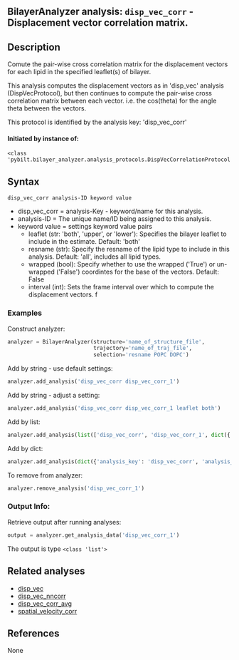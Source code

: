 ## BilayerAnalyzer analysis: ```disp_vec_corr``` - Displacement vector correlation matrix.
 
## Description
 
Comute the pair-wise cross correlation matrix for the displacement vectors for each lipid in the specified leaflet(s) of bilayer.

This analysis computes the displacement vectors as in 'disp_vec' analysis
(DispVecProtocol), but then continues to compute the pair-wise cross
correlation matrix between each vector. i.e. the cos(theta) for the angle
theta between the vectors.

This protocol is identified by the analysis key: 'disp_vec_corr'


#### Initiated by instance of:
 
    <class 'pybilt.bilayer_analyzer.analysis_protocols.DispVecCorrelationProtocol'>

## Syntax

```
disp_vec_corr analysis-ID keyword value
```
* disp_vec_corr = analysis-Key - keyword/name for this analysis.
* analysis-ID = The unique name/ID being assigned to this analysis.
* keyword value = settings keyword value pairs 
    * leaflet (str: 'both', 'upper', or 'lower'): Specifies the bilayer leaflet to include in the estimate. Default: 'both'
    * resname (str): Specify the resname of the lipid type to include in this analysis. Default: 'all', includes all lipid types.
    * wrapped (bool): Specify whether to use the wrapped ('True') or un-wrapped ('False') coordintes for the base of the vectors. Default: False
    * interval (int): Sets the frame interval over which to compute the displacement vectors. f

### Examples
Construct analyzer:
```python
analyzer = BilayerAnalyzer(structure='name_of_structure_file',
                           trajectory='name_of_traj_file',
                           selection='resname POPC DOPC')
```
 
Add by string - use default settings:
```python
analyzer.add_analysis('disp_vec_corr disp_vec_corr_1') 
```
 
Add by string - adjust a setting: 
```python
analyzer.add_analysis('disp_vec_corr disp_vec_corr_1 leaflet both')
```
 
Add by list:
```python
analyzer.add_analysis(list(['disp_vec_corr', 'disp_vec_corr_1', dict({'leaflet':'both'})]))
```
 
Add by dict: 
```python
analyzer.add_analysis(dict({'analysis_key': 'disp_vec_corr', 'analysis_id': 'disp_vec_corr_1','analysis_settings':dict({'leaflet':'both'})}))
```
 
To remove from analyzer: 
```python
analyzer.remove_analysis('disp_vec_corr_1')
```
 
### Output Info:
Retrieve output after running analyses:
```python
output = analyzer.get_analysis_data('disp_vec_corr_1')
```
 
The output is type ```<class 'list'>```
 
## Related analyses
* [disp_vec](disp_vec.html)
* [disp_vec_nncorr](disp_vec_nncorr.html)
* [disp_vec_corr_avg](disp_vec_corr_avg.html)
* [spatial_velocity_corr](spatial_velocity_corr.html)

## References
None